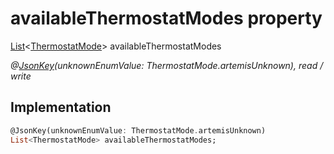 


# availableThermostatModes property






[List](https://api.dart.dev/stable/2.12.3/dart-core/List-class.html)&lt;[ThermostatMode](../../package-yonomi_sdk_dart_graphql_devices_device_query.graphql/ThermostatMode-class.md)> availableThermostatModes
  
_@[JsonKey](https://pub.dev/documentation/json_annotation/3.1.1/json_annotation/JsonKey-class.html)(unknownEnumValue: ThermostatMode.artemisUnknown), read / write_






## Implementation

```dart
@JsonKey(unknownEnumValue: ThermostatMode.artemisUnknown)
List<ThermostatMode> availableThermostatModes;


```







